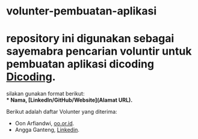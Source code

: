 # volunter-pembuatan-aplikasi
# repository ini digunakan sebagai sayemabra pencarian voluntir untuk pembuatan aplikasi dicoding [Dicoding](www.dicoding.com).<br>

silakan gunakan format berikut:<br>
**\* Nama, [LinkedIn/GitHub/Website](Alamat URL).**  

Berikut adalah daftar Volunter yang diterima:
* Oon Arfiandwi, [oo.or.id](https://oo.or.id).
* Angga Ganteng, [Linkedin](https://www.linkedin.com/in/gilang-adhan/).

